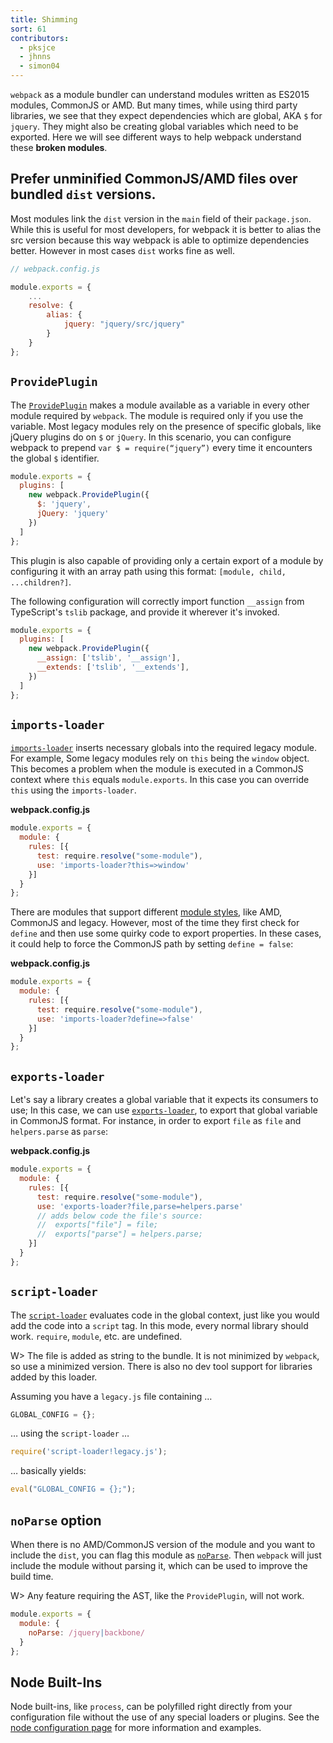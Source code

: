 ```yaml
---
title: Shimming
sort: 61
contributors:
  - pksjce
  - jhnns
  - simon04
---
```


`webpack` as a module bundler can understand modules written as ES2015 modules, CommonJS or AMD. But many times, while using third party libraries, we see that they expect dependencies which are global, AKA `$` for `jquery`. They might also be creating global variables which need to be exported. Here we will see different ways to help webpack understand these __broken modules__.


## Prefer unminified CommonJS/AMD files over bundled `dist` versions.

Most modules link the `dist` version in the `main` field of their `package.json`. While this is useful for most developers, for webpack it is better to alias the src version because this way webpack is able to optimize dependencies better. However in most cases `dist` works fine as well.

``` javascript
// webpack.config.js

module.exports = {
    ...
    resolve: {
        alias: {
            jquery: "jquery/src/jquery"
        }
    }
};
```


## `ProvidePlugin`

The [`ProvidePlugin`](/plugins/provide-plugin) makes a module available as a variable in every other module required by `webpack`. The module is required only if you use the variable.
Most legacy modules rely on the presence of specific globals, like jQuery plugins do on `$` or `jQuery`. In this scenario, you can configure webpack to prepend `var $ = require(“jquery”)` every time it encounters the global `$` identifier.

```javascript
module.exports = {
  plugins: [
    new webpack.ProvidePlugin({
      $: 'jquery',
      jQuery: 'jquery'
    })
  ]
};
```

This plugin is also capable of providing only a certain export of a module by configuring it with an array path using this format: `[module, child, ...children?]`.

The following configuration will correctly import function `__assign` from TypeScript's `tslib` package, and provide it wherever it's invoked.

```javascript
module.exports = {
  plugins: [
    new webpack.ProvidePlugin({
      __assign: ['tslib', '__assign'],
      __extends: ['tslib', '__extends'],
    })
  ]
};
```


## `imports-loader`

[`imports-loader`](/loaders/imports-loader/) inserts necessary globals into the required legacy module.
For example, Some legacy modules rely on `this` being the `window` object. This becomes a problem when the module is executed in a CommonJS context where `this` equals `module.exports`. In this case you can override `this` using the `imports-loader`.

__webpack.config.js__

```javascript
module.exports = {
  module: {
    rules: [{
      test: require.resolve("some-module"),
      use: 'imports-loader?this=>window'
    }]
  }
};
```

There are modules that support different [module styles](/concepts/modules), like AMD, CommonJS and legacy. However, most of the time they first check for `define` and then use some quirky code to export properties. In these cases, it could help to force the CommonJS path by setting `define = false`:

__webpack.config.js__

```javascript
module.exports = {
  module: {
    rules: [{
      test: require.resolve("some-module"),
      use: 'imports-loader?define=>false'
    }]
  }
};
```


## `exports-loader`

Let's say a library creates a global variable that it expects its consumers to use; In this case, we can use [`exports-loader`](/loaders/exports-loader/), to export that global variable in CommonJS format. For instance, in order to export `file` as `file` and `helpers.parse` as `parse`:

__webpack.config.js__

```javascript
module.exports = {
  module: {
    rules: [{
      test: require.resolve("some-module"),
      use: 'exports-loader?file,parse=helpers.parse'
      // adds below code the file's source:
      //  exports["file"] = file;
      //  exports["parse"] = helpers.parse;
    }]
  }
};
```


## `script-loader`

The [`script-loader`](/loaders/script-loader/) evaluates code in the global context, just like you would add the code into a `script` tag. In this mode, every normal library should work. `require`, `module`, etc. are undefined.

W> The file is added as string to the bundle. It is not minimized by `webpack`, so use a minimized version. There is also no dev tool support for libraries added by this loader.

Assuming you have a `legacy.js` file containing …

```javascript
GLOBAL_CONFIG = {};
```

… using the `script-loader` …

```javascript
require('script-loader!legacy.js');
```

… basically yields:

```javascript
eval("GLOBAL_CONFIG = {};");
```


## `noParse` option

When there is no AMD/CommonJS version of the module and you want to include the `dist`, you can flag this module as [`noParse`](/configuration/module/#module-noparse). Then `webpack` will just include the module without parsing it, which can be used to improve the build time.

W> Any feature requiring the AST, like the `ProvidePlugin`, will not work.

```javascript
module.exports = {
  module: {
    noParse: /jquery|backbone/
  }
};
```


## Node Built-Ins

Node built-ins, like `process`, can be polyfilled right directly from your configuration file without the use of any special loaders or plugins. See the [node configuration page](/configuration/node) for more information and examples.
